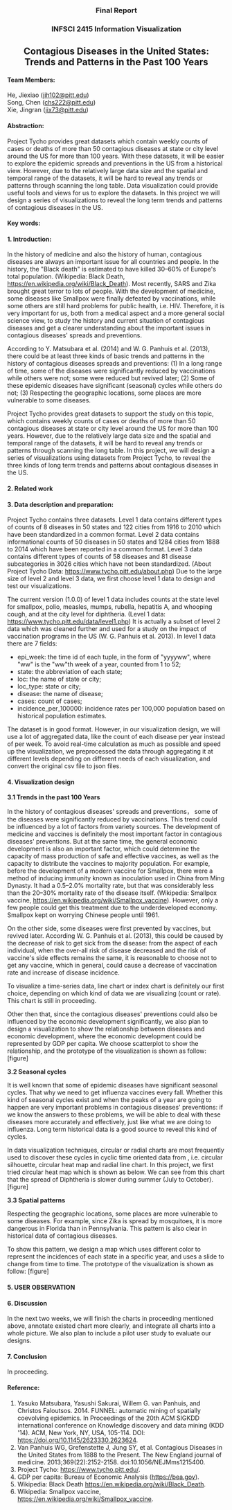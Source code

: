 ### <center>Final Report</center>

### <center>INFSCI 2415 Information Visualization</center>

## <center>Contagious Diseases in the United States: Trends and Patterns in the Past 100 Years</center>

#### Team Members:

He, Jiexiao (jih102@pitt.edu)  
Song, Chen (chs222@pitt.edu)  
Xie, Jingran (jix73@pitt.edu)

#### Abstraction:  

Project Tycho provides great datasets which contain weekly counts of cases or deaths of more than 50 contagious diseases at state or city level around the US for more than 100 years. With these datasets, it will be easier to explore the epidemic spreads and preventions in the US from a historical view. However, due to the relatively large data size and the spatial and temporal range of the datasets, it will be hard to reveal any trends or patterns through scanning the long table. Data visualization could provide useful tools and views for us to explore the datasets. In this project we will design a series of visualizations to reveal the long term trends and patterns of contagious diseases in the US.

#### Key words:

#### 1. Introduction:

In the history of medicine and also the history of human, contagious diseases are always an important issue for all countries and people. In the history, the "Black death" is estimated to have killed 30–60% of Europe's total population. (Wikipedia: Black Death,  https://en.wikipedia.org/wiki/Black_Death). Most recently, SARS and Zika brought great terror to lots of people. With the development of medicine, some diseases like Smallpox were finally defeated by vaccinations, while some others are still hard problems for public health, i.e. HIV. Therefore, it is very important for us, both from a medical aspect and a more general social science view, to study the history and current situation of contagious diseases and get a clearer understanding about the important issues in contagious diseases' spreads and preventions.

According to Y. Matsubara et al. (2014) and W. G. Panhuis et al. (2013), there could be at least three kinds of basic trends and patterns in the history of contagious diseases spreads and preventions: (1) In a long range of time, some of the diseases were significantly reduced by vaccinations while others were not; some were reduced but revived later; (2) Some of these epidemic diseases have significant (seasonal) cycles while others do not; (3) Respecting the geographic locations, some places are more vulnerable to some diseases.

Project Tycho provides great datasets to support the study on this topic, which contains weekly counts of cases or deaths of more than 50 contagious diseases at state or city level around the US for more than 100 years. However, due to the relatively large data size and the spatial and temporal range of the datasets, it will be hard to reveal any trends or patterns through scanning the long table. In this project, we will design a series of visualizations using datasets from Project Tycho, to reveal the three kinds of long term trends and patterns about contagious diseases in the US.

#### 2. Related work

#### 3. Data description and preparation:

Project Tycho contains three datasets. Level 1 data contains different types of counts of 8 diseases in 50 states and 122 cities from 1916 to 2010 which have been standardized in a common format. Level 2 data contains informational counts of 50 diseases in 50 states and 1284 cities from 1888 to 2014 which have been reported in a common format. Level 3 data contains different types of counts of 58 diseases and 81 disease subcategories in 3026 cities which have not been standardized. (About Project Tycho Data: https://www.tycho.pitt.edu/about.php) Due to the large size of level 2 and level 3 data, we first choose level 1 data to design and test our visualizations.

The current version (1.0.0) of level 1 data includes counts at the state level for smallpox, polio, measles, mumps, rubella, hepatitis A, and whooping cough, and at the city level for diphtheria. (Level 1 data: https://www.tycho.pitt.edu/data/level1.php) It is actually a subset of level 2 data which was cleaned further and used for a study on the impact of vaccination programs in the US (W. G. Panhuis et al. 2013). In level 1 data there are 7 fields:
- epi_week: the time id of each tuple, in the form of "yyyyww", where "ww" is the "ww"th week of a year, counted from 1 to 52;
- state: the abbreviation of each state;
- loc: the name of state or city;
- loc_type: state or city;
- disease: the name of disease;
- cases: count of cases;
- incidence_per_100000: incidence rates per 100,000 population based on historical population estimates.

The dataset is in good format. However, in our visualization design, we will use a lot of aggregated data, like the count of each disease per year instead of per week. To avoid real-time calculation as much as possible and speed up the visualization, we preprocessed the data through aggregating it at different levels depending on different needs of each visualization, and convert the original csv file to json files.

#### 4. Visualization design

**3.1 Trends in the past 100 Years**

In the history of contagious diseases' spreads and preventions， some of the diseases were significantly reduced by vaccinations. This trend could be influenced by a lot of factors from variety sources. The development of medicine and vaccines is definitely the most important factor in contagious diseases' preventions. But at the same time, the general economic development is also an important factor, which could determine the capacity of mass production of safe and effective vaccines, as well as the capacity to distribute the vaccines to majority population. For example, before the development of a modern vaccine for Smallpox, there were a method of inducing immunity known as inoculation used in China from Ming Dynasty. It had a 0.5–2.0% mortality rate, but that was considerably less than the 20–30% mortality rate of the disease itself. (Wikipedia: Smallpox vaccine, https://en.wikipedia.org/wiki/Smallpox_vaccine). However, only a few people could get this treatment due to the underdeveloped economy. Smallpox kept on worrying Chinese people until 1961.

On the other side, some diseases were first prevented by vaccines, but revived later. According W. G. Panhuis et al. (2013), this could be caused by the decrease of risk to get sick from the disease: from the aspect of each individual, when the over-all risk of disease decreased and the risk of vaccine's side effects remains the same, it is reasonable to choose not to get any vaccine, which in general, could cause a decrease of vaccination rate and increase of disease incidence.

To visualize a time-series data, line chart or index chart is definitely our first choice, depending on which kind of data we are visualizing (count or rate). This chart is still in proceeding.

Other then that, since the contagious diseases' preventions could also be influenced by the economic development significantly, we also plan to design a visualization to show the relationship between diseases and economic development, where the economic development could be represented by GDP per capita. We choose scatterplot to show the relationship, and the prototype of the visualization is shown as follow: [figure]

**3.2 Seasonal cycles**

It is well known that some of epidemic diseases have significant seasonal cycles. That why we need to get influenza vaccines every fall. Whether this kind of seasonal cycles exist and when the peaks of a year are going to happen are very important problems in contagious diseases' preventions: if we know the answers to these problems, we will be able to deal with these diseases more accurately and effectively, just like what we are doing to influenza. Long term historical data is a good source to reveal this kind of cycles.

In data visualization techniques, circular or radial charts are most frequently used to discover these cycles in cyclic time oriented data from , i.e. circular silhouette, circular heat map and radial line chart. In this project, we first tried circular heat map which is shown as below. We can see from this chart that the spread of Diphtheria is slower during summer (July to October). [figure]

**3.3 Spatial patterns**

Respecting the geographic locations, some places are more vulnerable to some diseases. For example, since Zika is spread by mosquitoes, it is more dangerous in Florida than in Pennsylvania. This pattern is also clear in historical data of contagious diseases.

To show this pattern, we design a map which uses different color to represent the incidences of each state in a specific year, and uses a slide to change from time to time. The prototype of the visualization is shown as follow: [figure]

#### 5. USER OBSERVATION

#### 6. Discussion

In the next two weeks, we will finish the charts in proceeding mentioned above, annotate existed chart more clearly, and integrate all charts into a whole picture. We also plan to include a pilot user study to evaluate our designs.

#### 7. Conclusion

In proceeding.

#### Reference:

1. Yasuko Matsubara, Yasushi Sakurai, Willem G. van Panhuis, and Christos Faloutsos. 2014. FUNNEL: automatic mining of spatially coevolving epidemics. In Proceedings of the 20th ACM SIGKDD international conference on Knowledge discovery and data mining (KDD '14). ACM, New York, NY, USA, 105-114. DOI: https://doi.org/10.1145/2623330.2623624.   
2. Van Panhuis WG, Grefenstette J, Jung SY, et al. Contagious Diseases in the United States from 1888 to the Present. The New England journal of medicine. 2013;369(22):2152-2158. doi:10.1056/NEJMms1215400.  
3. Project Tycho: https://www.tycho.pitt.edu/.  
4. GDP per capita: Bureau of Economic Analysis (https://bea.gov).  
5. Wikipedia: Black Death  https://en.wikipedia.org/wiki/Black_Death.
6. Wikipedia: Smallpox vaccine, https://en.wikipedia.org/wiki/Smallpox_vaccine.
